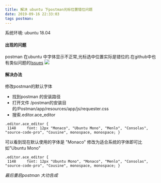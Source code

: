 ```yaml
---
title: 解决 ubuntu 下postman光标位置错位问题
date: 2019-09-16 22:33:03
tags postman:
---
```


系统环境: ubuntu 18.04
#### 出现的问题
postman 在ubuntu 中字体显示不正常,光标选中位置实际是错位的.在github中也有类似问题的[lssues](https://github.com/postmanlabs/postman-app-support/issues/2985)
![](/img/postman.png)
<!--more-->
#### 解决办法
修改postman的默认字体
- 找到postman 的安装路径
- 打开文件 /postman的安装目的/Postman/app/resources/app/js/requester.css
- 搜索.editor.ace_editor
```
.editor.ace_editor {
 1148     font: 12px "Monaco", "Ubuntu Mono", "Menlo", "Consolas", "source-code-pro", "Cousine", monospace, monospace; }
```
可以看到现在默认使用的字体是 "Monaco" 修改为适合系统的字体即可比如"Ubuntu Mono"
```
.editor.ace_editor {
 1148     font: 12px "Ubuntu Mono", "Monaco", "Menlo", "Consolas", "source-code-pro", "Cousine", monospace, monospace; }
```
*最后重启postman 大功告成*

